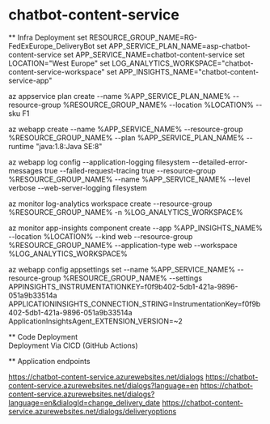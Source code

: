 # chatbot-content-service

** Infra Deployment
set RESOURCE_GROUP_NAME=RG-FedExEurope_DeliveryBot
set APP_SERVICE_PLAN_NAME=asp-chatbot-content-service
set APP_SERVICE_NAME=chatbot-content-service
set LOCATION="West Europe"
set LOG_ANALYTICS_WORKSPACE="chatbot-content-service-workspace"
set APP_INSIGHTS_NAME="chatbot-content-service-app"

az appservice plan create --name %APP_SERVICE_PLAN_NAME% --resource-group %RESOURCE_GROUP_NAME% --location %LOCATION% --sku F1 

az webapp create --name %APP_SERVICE_NAME% --resource-group %RESOURCE_GROUP_NAME% --plan %APP_SERVICE_PLAN_NAME% --runtime "java:1.8:Java SE:8"

az webapp log config --application-logging filesystem --detailed-error-messages true --failed-request-tracing true --resource-group %RESOURCE_GROUP_NAME%  --name %APP_SERVICE_NAME% --level verbose --web-server-logging filesystem

az monitor log-analytics workspace create --resource-group %RESOURCE_GROUP_NAME% -n %LOG_ANALYTICS_WORKSPACE%

az monitor app-insights component create --app %APP_INSIGHTS_NAME% --location %LOCATION% --kind web --resource-group %RESOURCE_GROUP_NAME% --application-type web --workspace %LOG_ANALYTICS_WORKSPACE%

az webapp config appsettings set --name %APP_SERVICE_NAME% --resource-group %RESOURCE_GROUP_NAME% --settings APPINSIGHTS_INSTRUMENTATIONKEY=f0f9b402-5db1-421a-9896-051a9b33514a APPLICATIONINSIGHTS_CONNECTION_STRING=InstrumentationKey=f0f9b402-5db1-421a-9896-051a9b33514a ApplicationInsightsAgent_EXTENSION_VERSION=~2


** Code Deployment   
 Deployment Via CICD (GitHub Actions)
 
 ** Application endpoints
 
 https://chatbot-content-service.azurewebsites.net/dialogs
 https://chatbot-content-service.azurewebsites.net/dialogs?language=en
  https://chatbot-content-service.azurewebsites.net/dialogs?language=en&dialogId=change_delivery_date
 https://chatbot-content-service.azurewebsites.net/dialogs/deliveryoptions
 